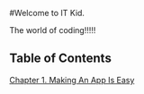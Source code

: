 #Welcome to IT Kid.

The world of coding!!!!!

## Table of Contents
[Chapter 1. Making An App Is Easy](chapters/C1_making_an_app_is_easy.md)

